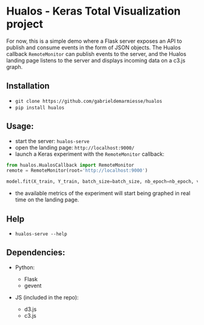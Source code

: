 # Hualos - Keras Total Visualization project

For now, this is a simple demo where a Flask server exposes an API to publish and consume events in the form of JSON objects. The Hualos callback `RemoteMonitor` can publish events to the server, and the Hualos landing page listens to the server and displays incoming data on a c3.js graph.


## Installation

* `git clone https://github.com/gabrieldemarmiesse/hualos`
* `pip install hualos`


## Usage:

* start the server: `hualos-serve`
* open the landing page: `http://localhost:9000/`
* launch a Keras experiment with the `RemoteMonitor` callback:

```python
from hualos.HualosCallback import RemoteMonitor
remote = RemoteMonitor(root='http://localhost:9000')

model.fit(X_train, Y_train, batch_size=batch_size, nb_epoch=nb_epoch, validation_data=(X_test, Y_test), callbacks=[remote])
```

* the available metrics of the experiment will start being graphed in real time on the landing page.


## Help

* `hualos-serve --help`


## Dependencies:

- Python:
    - Flask
    - gevent

- JS (included in the repo):
    - d3.js
    - c3.js
